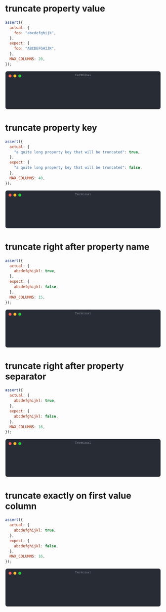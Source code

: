 # truncate property value

```js
assert({
  actual: {
    foo: "abcdefghijk",
  },
  expect: {
    foo: "ABCDEFGHIJK",
  },
  MAX_COLUMNS: 20,
});
```

![img](<./max_columns/truncate property value.svg>)

# truncate property key

```js
assert({
  actual: {
    "a quite long property key that will be truncated": true,
  },
  expect: {
    "a quite long property key that will be truncated": false,
  },
  MAX_COLUMNS: 40,
});
```

![img](<./max_columns/truncate property key.svg>)

# truncate right after property name

```js
assert({
  actual: {
    abcdefghijkl: true,
  },
  expect: {
    abcdefghijkl: false,
  },
  MAX_COLUMNS: 15,
});
```

![img](<./max_columns/truncate right after property name.svg>)

# truncate right after property separator

```js
assert({
  actual: {
    abcdefghijkl: true,
  },
  expect: {
    abcdefghijkl: false,
  },
  MAX_COLUMNS: 16,
});
```

![img](<./max_columns/truncate right after property separator.svg>)

# truncate exactly on first value column

```js
assert({
  actual: {
    abcdefghijkl: true,
  },
  expect: {
    abcdefghijkl: false,
  },
  MAX_COLUMNS: 16,
});
```

![img](<./max_columns/truncate exactly on first value column.svg>)

